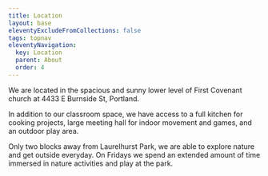 ```yaml
---
title: Location
layout: base
eleventyExcludeFromCollections: false
tags: topnav
eleventyNavigation:
  key: Location
  parent: About
  order: 4
---
```

We are located in the spacious and sunny lower level of First Covenant church at 4433 E Burnside St, Portland. 

In addition to our classroom space, we have access to a full kitchen for cooking projects, large meeting hall for indoor movement and games, and an outdoor play area. 

Only two blocks away from Laurelhurst Park, we are able to explore nature and get outside everyday. On Fridays we spend an extended amount of time immersed in nature activities and play at the park.

